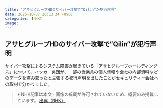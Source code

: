 ```yaml
---
title: "アサヒグループHDのサイバー攻撃で”Qilin”が犯行声明"
date: 2025-10-07 20:13:34 +0900
categories: [NHK]
image: 
---
```

## アサヒグループHDのサイバー攻撃で”Qilin”が犯行声明

サイバー攻撃によるシステム障害が起きている「アサヒグループホールディングス」について、ハッカー集団が、一部の従業員の個人情報や会社の内部資料などのデータを盗み取ったと主張する犯行声明を出したことがセキュリティー会社への取材で分かりました。

> ※ NHK記事は本文・画像の転載が許可されていないため、概要のみ掲載しています。
[出典（NHK）](http://www3.nhk.or.jp/news/html/20251008/k10014944071000.html)
